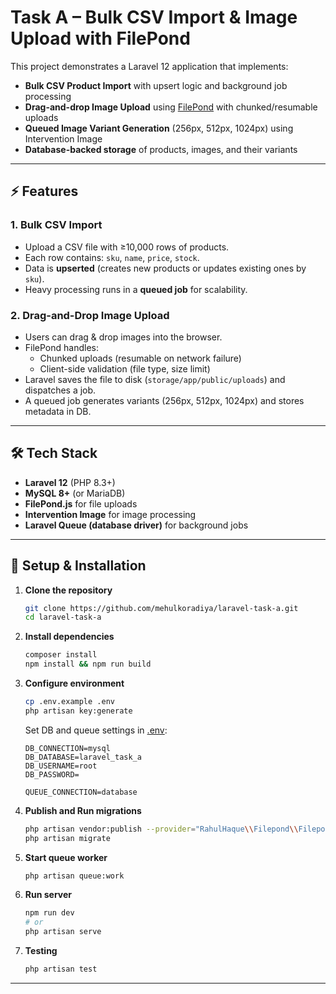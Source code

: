 # Task A – Bulk CSV Import & Image Upload with FilePond

This project demonstrates a Laravel 12 application that implements:

- **Bulk CSV Product Import** with upsert logic and background job processing  
- **Drag-and-drop Image Upload** using [FilePond](https://pqina.nl/filepond/) with chunked/resumable uploads  
- **Queued Image Variant Generation** (256px, 512px, 1024px) using Intervention Image  
- **Database-backed storage** of products, images, and their variants  

---

## ⚡ Features

### 1. Bulk CSV Import
- Upload a CSV file with ≥10,000 rows of products.  
- Each row contains: `sku`, `name`, `price`, `stock`.  
- Data is **upserted** (creates new products or updates existing ones by `sku`).  
- Heavy processing runs in a **queued job** for scalability.  

### 2. Drag-and-Drop Image Upload
- Users can drag & drop images into the browser.  
- FilePond handles:
  - Chunked uploads (resumable on network failure)  
  - Client-side validation (file type, size limit)  
- Laravel saves the file to disk (`storage/app/public/uploads`) and dispatches a job.  
- A queued job generates variants (256px, 512px, 1024px) and stores metadata in DB.  

---

## 🛠 Tech Stack
- **Laravel 12** (PHP 8.3+)  
- **MySQL 8+** (or MariaDB)  
- **FilePond.js** for file uploads  
- **Intervention Image** for image processing  
- **Laravel Queue (database driver)** for background jobs  

---

## 🚀 Setup & Installation

1. **Clone the repository**
    ```bash
    git clone https://github.com/mehulkoradiya/laravel-task-a.git
    cd laravel-task-a
    ```

2. **Install dependencies**
    ```bash
    composer install
    npm install && npm run build
    ```

3. **Configure environment**
    ```bash
    cp .env.example .env
    php artisan key:generate
    ```
    Set DB and queue settings in [.env](http://_vscodecontentref_/0):
    ```
    DB_CONNECTION=mysql
    DB_DATABASE=laravel_task_a
    DB_USERNAME=root
    DB_PASSWORD=

    QUEUE_CONNECTION=database
    ```

4. **Publish and Run migrations**
    ```bash
    php artisan vendor:publish --provider="RahulHaque\\Filepond\\FilepondServiceProvider"
    php artisan migrate
    ```

5. **Start queue worker**
    ```bash
    php artisan queue:work
    ```

6. **Run server**
    ```bash
    npm run dev
    # or
    php artisan serve
    ```

7. **Testing**
    ```bash
    php artisan test
    ```

---

